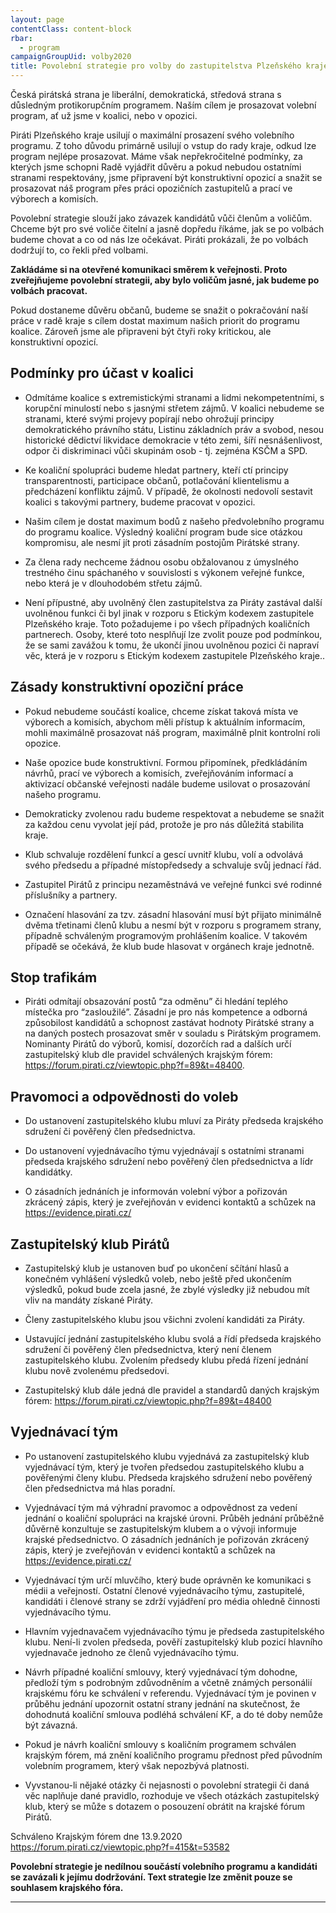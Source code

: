 ```yaml
---
layout: page
contentClass: content-block
rbar:
  - program
campaignGroupUid: volby2020
title: Povolební strategie pro volby do zastupitelstva Plzeňského kraje v roce 2020
---
```


Česká pirátská strana je liberální, demokratická, středová strana s důsledným protikorupčním programem. Naším cílem je prosazovat volební program, ať už jsme v koalici, nebo v opozici. 

Piráti Plzeňského kraje usilují o maximální prosazení svého volebního programu. Z toho
důvodu primárně usilují o vstup do rady kraje, odkud lze program nejlépe prosazovat. Máme
však nepřekročitelné podmínky, za kterých jsme schopni Radě vyjádřit důvěru a pokud
nebudou ostatními stranami respektovány, jsme připravení být konstruktivní opozicí a snažit
se prosazovat náš program přes práci opozičních zastupitelů a prací ve výborech a komisích.

Povolební strategie slouží jako závazek kandidátů vůči členům a voličům. Chceme být pro své
voliče čitelní a jasně dopředu říkáme, jak se po volbách budeme chovat a co od nás lze
očekávat. Piráti prokázali, že po volbách dodržují to, co řekli před volbami.


**Zakládáme si na otevřené komunikaci směrem k veřejnosti. Proto zveřejňujeme povolební strategii, aby bylo voličům jasné, jak budeme po volbách pracovat.**

Pokud dostaneme důvěru občanů, budeme se snažit o pokračování naší práce v radě kraje s cílem dostat maximum našich priorit do programu koalice. Zároveň jsme ale připraveni být čtyři roky kritickou, ale konstruktivní opozicí.


## Podmínky pro účast v koalici

 - Odmítáme koalice s extremistickými stranami a lidmi nekompetentními, s korupční minulostí
nebo s jasnými střetem zájmů. V koalici nebudeme se stranami, které svými projevy popírají
nebo ohrožují principy demokratického právního státu, Listinu základních práv a svobod,
nesou historické dědictví likvidace demokracie v této zemi, šíří nesnášenlivost, odpor či
diskriminaci vůči skupinám osob - tj. zejména KSČM a SPD.
   
 - Ke koaliční spolupráci budeme hledat partnery, kteří ctí principy transparentnosti,
participace občanů, potlačování klientelismu a předcházení konfliktu zájmů. V případě, že
okolnosti nedovolí sestavit koalici s takovými partnery, budeme pracovat v opozici.

 - Našim cílem je dostat maximum bodů z našeho předvolebního programu do programu
koalice. Výsledný koaliční program bude sice otázkou kompromisu, ale nesmí jít proti
zásadním postojům Pirátské strany.

 - Za člena rady nechceme žádnou osobu obžalovanou z úmyslného trestného činu
spáchaného v souvislosti s výkonem veřejné funkce, nebo která je v dlouhodobém střetu
zájmů.

 - Není přípustné, aby uvolněný člen zastupitelstva za Piráty zastával další uvolněnou funkci
či byl jinak v rozporu s Etickým kodexem zastupitele Plzeňského kraje. Toto požadujeme i po
všech případných koaličních partnerech. Osoby, které toto nesplňují lze zvolit pouze pod
podmínkou, že se sami zavážou k tomu, že ukončí jinou uvolněnou pozici či napraví věc, která
je v rozporu s Etickým kodexem zastupitele Plzeňského kraje..


## Zásady konstruktivní opoziční práce


 - Pokud nebudeme součástí koalice, chceme získat taková místa ve výborech a komisích,
abychom měli přístup k aktuálním informacím, mohli maximálně prosazovat náš program,
maximálně plnit kontrolní roli opozice.
 
 - Naše opozice bude konstruktivní. Formou připomínek, předkládáním návrhů, prací ve
výborech a komisích, zveřejňováním informací a aktivizací občanské veřejnosti nadále
budeme usilovat o prosazování našeho programu.
 
 - Demokraticky zvolenou radu budeme respektovat a nebudeme se snažit za každou cenu
vyvolat její pád, protože je pro nás důležitá stabilita kraje.
 
 - Klub schvaluje rozdělení funkcí a gescí uvnitř klubu, volí a odvolává svého předsedu a případné místopředsedy a schvaluje svůj jednací řád.
 
 - Zastupitel Pirátů z principu nezaměstnává ve veřejné funkci své rodinné příslušníky a partnery.
 
 - Označení hlasování za tzv. zásadní hlasování musí být přijato minimálně dvěma třetinami členů klubu a nesmí být v rozporu s programem strany, případně schváleným programovým prohlášením koalice. V takovém případě se očekává, že klub bude hlasovat v orgánech kraje jednotně.

## Stop trafikám

 - Piráti odmítají obsazování postů “za odměnu” či hledání teplého místečka pro “zasloužilé”.
Zásadní je pro nás kompetence a odborná způsobilost kandidátů a schopnost zastávat
hodnoty Pirátské strany a na daných postech prosazovat směr v souladu s Pirátským
programem. Nominanty Pirátů do výborů, komisí, dozorčích rad a dalších určí zastupitelský
klub dle pravidel schválených krajským fórem:
https://forum.pirati.cz/viewtopic.php?f=89&t=48400.
 
## Pravomoci a odpovědnosti do voleb

- Do ustanovení zastupitelského klubu mluví za Piráty předseda krajského sdružení či
pověřený člen předsednictva.

- Do ustanovení vyjednávacího týmu vyjednávají s ostatními stranami předseda krajského
sdružení nebo pověřený člen předsednictva a lídr kandidátky.

- O zásadních jednáních je informován volební výbor a pořizován zkrácený zápis, který je
zveřejňován v evidenci kontaktů a schůzek na https://evidence.pirati.cz/

## Zastupitelský klub Pirátů

- Zastupitelský klub je ustanoven buď po ukončení sčítání hlasů a konečném vyhlášení
výsledků voleb, nebo ještě před ukončením výsledků, pokud bude zcela jasné, že zbylé
výsledky již nebudou mít vliv na mandáty získané Piráty.

- Členy zastupitelského klubu jsou všichni zvolení kandidáti za Piráty.

- Ustavující jednání zastupitelského klubu svolá a řídí předseda krajského sdružení či
pověřený člen předsednictva, který není členem zastupitelského klubu. Zvolením předsedy
klubu předá řízení jednání klubu nově zvolenému předsedovi.

- Zastupitelský klub dále jedná dle pravidel a standardů daných krajským fórem:
https://forum.pirati.cz/viewtopic.php?f=89&t=48400

## Vyjednávací tým

- Po ustanovení zastupitelského klubu vyjednává za zastupitelský klub vyjednávací tým, který
je tvořen předsedou zastupitelského klubu a pověřenými členy klubu. Předseda krajského
sdružení nebo pověřený člen předsednictva má hlas poradní.

- Vyjednávací tým má výhradní pravomoc a odpovědnost za vedení jednání o koaliční
spolupráci na krajské úrovni. Průběh jednání průběžně důvěrně konzultuje se zastupitelským
klubem a o vývoji informuje krajské předsednictvo. O zásadních jednáních je pořizován
zkrácený zápis, který je zveřejňován v evidenci kontaktů a schůzek na
https://evidence.pirati.cz/

- Vyjednávací tým určí mluvčího, který bude oprávněn ke komunikaci s médii a veřejností.
Ostatní členové vyjednávacího týmu, zastupitelé, kandidáti i členové strany se zdrží vyjádření
pro média ohledně činnosti vyjednávacího týmu.

- Hlavním vyjednavačem vyjednávacího týmu je předseda zastupitelského klubu. Není-li
zvolen předseda, pověří zastupitelský klub pozicí hlavního vyjednavače jednoho ze členů
vyjednávacího týmu.

- Návrh případné koaliční smlouvy, který vyjednávací tým dohodne, předloží tým s podrobným
zdůvodněním a včetně známých personálií krajskému fóru ke schválení v referendu.
Vyjednávací tým je povinen v průběhu jednání upozornit ostatní strany jednání na skutečnost,
že dohodnutá koaliční smlouva podléhá schválení KF, a do té doby nemůže být závazná.

- Pokud je návrh koaliční smlouvy s koaličním programem schválen krajským fórem, má znění
koaličního programu přednost před původním volebním programem, který však nepozbývá
platnosti.

- Vyvstanou-li nějaké otázky či nejasnosti o povolební strategii či daná věc naplňuje dané
pravidlo, rozhoduje ve všech otázkách zastupitelský klub, který se může s dotazem o
posouzení obrátit na krajské fórum Pirátů.

Schváleno Krajským fórem dne 13.9.2020 https://forum.pirati.cz/viewtopic.php?f=415&t=53582

**Povolební strategie je nedílnou součástí volebního programu a kandidáti se zavázali k jejímu dodržování. Text strategie lze změnit pouze se souhlasem krajského fóra.**

---
